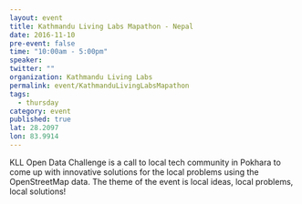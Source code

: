 ```yaml
---
layout: event
title: Kathmandu Living Labs Mapathon - Nepal
date: 2016-11-10
pre-event: false
time: "10:00am - 5:00pm"
speaker: 
twitter: ""
organization: Kathmandu Living Labs
permalink: event/KathmanduLivingLabsMapathon
tags: 
  - thursday
category: event
published: true
lat: 28.2097
lon: 83.9914
---
```


KLL Open Data Challenge is a call to local tech community in Pokhara to come up with 
innovative solutions for the local problems using the OpenStreetMap data. 
The theme of the event is local ideas, local problems, local solutions!
